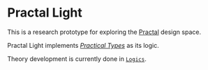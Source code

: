 # Practal Light

This is a research prototype for exploring the [Practal](https://practal.com) design space. 

Practal Light implements [*Practical Types*](https://doi.org/10.47757/practical.types.1) as its logic.

Theory development is currently done in [`Logics`](https://github.com/practal/practal-light/blob/main/Sources/practal-light/Logics.swift).
